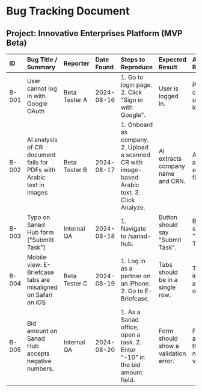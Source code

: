 
# Bug Tracking Document

## Project: Innovative Enterprises Platform (MVP Beta)

| ID  | Bug Title / Summary                               | Reporter      | Date Found | Steps to Reproduce                                        | Expected Result                     | Actual Result                      | Priority | Status      | Notes / Assigned To |
| :-- | :------------------------------------------------ | :------------ | :--------- | :-------------------------------------------------------- | :---------------------------------- | :--------------------------------- | :------- | :---------- | :------------------ |
| B-001 | User cannot log in with Google OAuth              | Beta Tester A | 2024-08-16 | 1. Go to login page. 2. Click "Sign in with Google".    | User is logged in.                  | Popup closes, user is not logged in. | High     | `Done`      | Anwar (Fixed in commit #abcd) |
| B-002 | AI analysis of CR document fails for PDFs with Arabic text in images | Beta Tester B | 2024-08-17 | 1. Onboard as company. 2. Upload a scanned CR with image-based Arabic text. 3. Click Analyze. | AI extracts company name and CRN. | AI returns an error or empty fields. | High     | `In Progress` | Anwar (Needs prompt enhancement) |
| B-003 | Typo on Sanad Hub form ("Submitt Task")        | Internal QA   | 2024-08-18 | 1. Navigate to /sanad-hub.                                | Button should say "Submit Task". | Button says "Submitt Task".        | Low      | `To Do`     | Frontend Team       |
| B-004 | Mobile view: E-Briefcase tabs are misaligned on Safari on iOS | Beta Tester C | 2024-08-19 | 1. Log in as a partner on an iPhone. 2. Go to E-Briefcase. | Tabs should be in a single row. | Tabs wrap incorrectly and overlap. | Medium   | `To Do`     | Frontend Team       |
| B-005 | Bid amount on Sanad Hub accepts negative numbers. | Internal QA   | 2024-08-20 | 1. As a Sanad office, open a task. 2. Enter "-10" in the bid amount field. | Form should show a validation error. | Form accepts the negative value. | High     | `Done`      | Frontend Team (Fixed in #efgh) |

